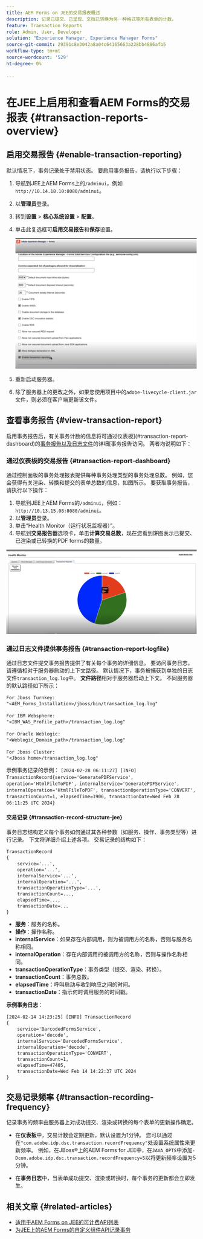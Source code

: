 ```yaml
---
title: AEM Forms on JEE的交易报表概述
description: 记录已提交、已呈现、文档已转换为另一种格式等所有表单的计数。
feature: Transaction Reports
role: Admin, User, Developer
solution: "Experience Manager, Experience Manager Forms"
source-git-commit: 29391c8e3042a8a04c64165663a228bb4886afb5
workflow-type: tm+mt
source-wordcount: '529'
ht-degree: 0%

---
```


# 在JEE上启用和查看AEM Forms的交易报表 {#transaction-reports-overview}

<!--Transaction reports in AEM Forms on JEE let you keep a count of all transactions taken place on your AEM Forms deployment. The objective is to provide information about product usage and helps business stakeholders understand their digital processing volumes. Examples of a transaction include:

* Submission of a document
* Rendition of a document
* Conversion of a document from one file format to another 

For more information on what is considered a transaction, see [Billable APIs](../../forms/using/transaction-reports-billable-apis-jee.md). Transaction log helps you to gain information about the number of documents submitted, rendered, and converted.-->

## 启用交易报告 {#enable-transaction-reporting}

默认情况下，事务记录处于禁用状态。 要启用事务报告，请执行以下步骤：

1. 导航到JEE上AEM Forms上的`/adminui`，例如`http://10.14.18.10:8080/adminui`。
1. 以&#x200B;**管理员**&#x200B;登录。
1. 转到&#x200B;**设置** > **核心系统设置** > **配置**。
1. 单击此复选框可&#x200B;**启用交易报告**&#x200B;和&#x200B;**保存**&#x200B;设置。

   ![sample-transaction-report-jee](assets/enable-transaction-jee.png)

1. 重新启动服务器。
1. 除了服务器上的更改之外，如果您使用项目中的`adobe-livecycle-client.jar`文件，则必须在客户端更新该文件。

<!--
* You can [enable transaction recording](../../forms/using/viewing-and-understanding-transaction-reports.md#setting-up-transaction-reports) from AEM Web Console. view transaction reports on author, processing, or publish instances. View transaction reports on author or processing instances for an aggregated sum of all transactions. View transaction reports on the publish instances for a count of all transactions that take place only on that publish instance from where the report is run.
-->

<!--Do not author content (Create adaptive forms, interactive communication, themes, and other authoring activities) and process documents (Use workflows, document services, and other processing activities) on the same AEM instance. Keep the transaction recording disabled for AEM Forms servers used to author content. Keep the transaction recording enabled for AEM Forms servers used to process documents.-->

## 查看事务报告 {#view-transaction-report}

启用事务报告后，有关事务计数的信息将可通过仪表板](#transaction-report-dashboard)的[事务报告以及日志文件](#transaction-report-logfile)的详细[事务报告访问。 两者均说明如下：

### 通过仪表板的交易报告 {#transaction-report-dashboard}

通过控制面板的事务处理报表提供每种事务处理类型的事务处理总数。 例如，您会获得有关渲染、转换和提交的表单总数的信息，如图所示。 要获取事务报告，请执行以下操作：

1. 导航到JEE上AEM Forms的`/adminui`，例如： `http://10.13.15.08:8080/adminui`。
1. 以&#x200B;**管理员**&#x200B;登录。
1. 单击“Health Monitor（运行状况监视器）”。
1. 导航到&#x200B;**交易报告器**&#x200B;选项卡，单击&#x200B;**计算交易总数**，现在您看到饼图表示已提交、已渲染或已转换的PDF forms的数量。

![sample-transaction-report-jee](assets/transaction-piechart.png)


### 通过日志文件提供事务报告 {#transaction-report-logfile}

通过日志文件提交事务报告提供了有关每个事务的详细信息。 要访问事务日志，请遵循相对于服务器启动的上下文路径。 默认情况下，事务被捕获到单独的日志文件`transaction_log.log`中。 **文件路径**&#x200B;相对于服务器启动上下文。 不同服务器的默认路径如下所示：

```
For Jboss Turnkey:
"<AEM_Forms_Installation>/jboss/bin/transaction_log.log"

For IBM Websphere: 
"<IBM_WAS_Profile_path>/transaction_log.log"

For Oracle Weblogic:
"<Weblogic_Domain_path>/transaction_log.log"

For Jboss Cluster:
"<Jboss home>/transaction_log.log"
```

示例事务记录的示例：
`[2024-02-28 06:11:27] [INFO] TransactionRecord{service='GeneratePDFService', operation='HtmlFileToPDF', internalService='GeneratePDFService', internalOperation='HtmlFileToPDF', transactionOperationType='CONVERT', transactionCount=1, elapsedTime=1906, transactionDate=Wed Feb 28 06:11:25 UTC 2024}`

#### 交易记录 {#transaction-record-structure-jee}

事务日志结构定义每个事务如何通过其各种参数（如服务、操作、事务类型等）进行记录。 下文将详细介绍上述各项。 交易记录的结构如下：

```
TransactionRecord
{
    service='...', 
    operation='...', 
    internalService='...', 
    internalOperation='...', 
    transactionOperationType='...', 
    transactionCount=..., 
    elapsedTime=..., 
    transactionDate=...
}
```

* **服务**：服务的名称。
* **操作**：操作名称。
* **internalService**：如果存在内部调用，则为被调用方的名称，否则与服务名称相同。
* **internalOperation**：存在内部调用的被调用方的名称，否则与操作名称相同。
* **transactionOperationType**：事务类型（提交、渲染、转换）。
* **transactionCount**：事务总数。
* **elapsedTime**：呼叫启动与收到响应之间的时间。
* **transactionDate**：指示何时调用服务的时间戳。

**示例事务日志**：

```
[2024-02-14 14:23:25] [INFO] TransactionRecord
{
    service='BarcodedFormsService', 
    operation='decode', 
    internalService='BarcodedFormsService', 
    internalOperation='decode', 
    transactionOperationType='CONVERT', 
    transactionCount=1, 
    elapsedTime=47405, 
    transactionDate=Wed Feb 14 14:22:37 UTC 2024
}
```

## 交易记录频率 {#transaction-recording-frequency}

<!--Transaction persistence involves updating the total transaction count for SUBMIT, CONVERT, and RENDER operations on the server periodically: -->

记录事务的频率由服务器上对成功提交、渲染或转换的每个表单的更新操作确定。

* 在&#x200B;**仪表板**&#x200B;中，交易计数会定期更新，默认设置为1分钟。 您可以通过在`"com.adobe.idp.dsc.transaction.recordFrequency"`处设置系统属性来更新频率。 例如，在JBoss®上的AEM Forms for JEE中，在`JAVA_OPTS`中添加`-Dcom.adobe.idp.dsc.transaction.recordFrequency=5`以将更新频率设置为5分钟。

* 在&#x200B;**事务日志**&#x200B;中，当表单成功提交、渲染或转换时，每个事务的更新都会立即发生。

<!-- A transaction remains in the buffer for a specified period (Flush Buffer time + Reverse replication time). By default, it takes approximately 90 seconds for the transaction count to reflect in the transaction report.

Actions like submitting a PDF Form, using Agent UI to preview an interactive communication, or using non-standard form submission methods are not accounted as transactions. AEM Forms provides an API to record such transactions. Call the API from your custom implementations to record a transaction.

## Supported Topology {#supported-topology}

Transaction reports are available only on AEM Forms on OSGi environment. It supports author-publish, author-processing-publish, and only processing topologies. For example, topologies, see [Architecture and deployment topologies for AEM Forms](../../forms/using/transaction-reports-overview.md).

The transaction count is reverse replicated from publish instances to author or processing instances. An indicative author-publish topology is displayed below:

![simple-author-publish-topology](assets/simple-author-publish-topology.png)

>[!NOTE]
>
>AEM Forms transaction reports does not support topologies that contain only publish instances.

### Guidelines for using transaction reports {#guidelines-for-using-transaction-reports}

* Disable transaction reports on all author instances as reports on author instances includes transactions registered during authoring activities.
* Enable the **Show transactions from publish only** option on the author instance to view cumulative transactions from all publish instances. You can also view transaction reports on each publish instance for actual transactions on that particular publish instance only.
* Do not use author instances to run workflows and process documents.
* Before using transaction reporting, if you are have a toplogy with publish servers, ensure that the reverse replication is enabled for all the publish instances.
* Transaction data is reverse-replicated from a publish instance to only corresponding author or processing instance. The author or processing instance cannot further replicate data to another instance. For example, if you have author-processing-publish topology, aggregated transaction data is replicated only to the processing instance.-->

## 相关文章 {#related-articles}

* [适用于AEM Forms on JEE的可计费API列表](../../forms/using/transaction-reports-billable-apis-jee.md)
* [为JEE上的AEM Forms的自定义组件API记录事务](/help/forms/using/record-transaction-custom-component-jee.md)
